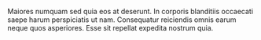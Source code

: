 Maiores numquam sed quia eos at deserunt.
In corporis blanditiis occaecati saepe harum perspiciatis ut nam.
Consequatur reiciendis omnis earum neque quos asperiores.
Esse sit repellat expedita nostrum quia.